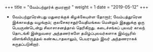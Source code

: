 ﻿+++
title = "வேம்பற்றூர்க் குமரனார்  "
weight = 1
date = "2019-05-12"
+++


-  வேம்பற்றூரென்பது மதுரைக்குக் கிழக்கேயுள்ள தோரூர்; வேம்பத்தூரென இக்காலத்து வழங்கும்; குலசேகரசதுர்வேதிமங்கல மென்றும் இதனுக்கு ஒரு பெயருண்டென்று சிலாசாசனத்தால் தெரிகிறது. கடைச்சங்கப் புலவர் காலந் தொடங்கி இன்றுவரை அந்தணர்களே தமிழ்ப்புலவர்களாக இவ்வூரில் விளங்கியிருத்தல் கண்கூடாதலாலும், பெயராலும் இவர் அந்தணராகக் கருதப்படுகிறார். 
  
